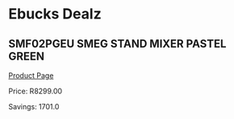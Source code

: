 
# Ebucks Dealz
## SMF02PGEU SMEG STAND MIXER PASTEL GREEN
[Product Page](https://www.ebucks.com/web/shop/productSelected.do?prodId=258487552&catId=1196428103)

Price: R8299.00

Savings: 1701.0


	